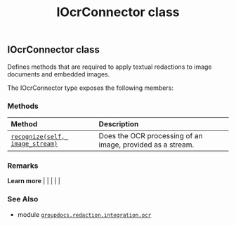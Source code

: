 ﻿---
title: IOcrConnector class
second_title: GroupDocs.Redaction for Python via .NET API References
description: 
type: docs
weight: 10
url: /groupdocs.redaction.integration.ocr/iocrconnector/
is_root: false
---

## IOcrConnector class

Defines methods that are required to apply textual redactions to image documents and embedded images.



The IOcrConnector type exposes the following members:

### Methods
| Method | Description |
| :- | :- |
| [`recognize(self, image_stream)`](/redaction/python-net/groupdocs.redaction.integration.ocr/iocrconnector/recognize/#io.rawiobase) | Does the OCR processing of an image, provided as a stream. |



### Remarks 


**Learn more** |
|
 |
 |
 |

### See Also
* module [`groupdocs.redaction.integration.ocr`](..)

